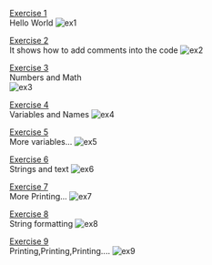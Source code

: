[Exercise 1](https://github.com/MathiSurya/Ruby/blob/main/Exercises/ex1.rb)  
Hello World
![ex1](https://user-images.githubusercontent.com/28948551/105454030-4319f300-5ca7-11eb-99fd-6f0f4affec85.PNG)

[Exercise 2](https://github.com/MathiSurya/Ruby/blob/main/Exercises/ex2.rb)  
It shows how to add comments into the code
![ex2](https://user-images.githubusercontent.com/28948551/105458125-f7b71300-5cad-11eb-9717-9965a95e1d0a.png)

[Exercise 3](https://github.com/MathiSurya/Ruby/blob/main/Exercises/ex3.rb)  
Numbers and Math  
![ex3](https://user-images.githubusercontent.com/28948551/105468063-87fc5480-5cbc-11eb-8d9c-1651e14b4d60.PNG)

[Exercise 4](https://github.com/MathiSurya/Ruby/blob/main/Exercises/ex4.rb)  
Variables and Names
![ex4](https://user-images.githubusercontent.com/28948551/105569949-18de3900-5d6c-11eb-85d5-79da327ec493.PNG)

[Exercise 5](https://github.com/MathiSurya/Ruby/blob/main/Exercises/ex5.rb)   
More variables...
![ex5](https://user-images.githubusercontent.com/28948551/105571327-25b35a80-5d75-11eb-85fc-b08f24200063.PNG)
 
[Exercise 6](https://github.com/MathiSurya/Ruby/blob/main/Exercises/ex6.rb)  
Strings and text
![ex6](https://user-images.githubusercontent.com/28948551/105573116-539e9c00-5d81-11eb-93f2-8960262b0df7.PNG)

[Exercise 7](https://github.com/MathiSurya/Ruby/blob/main/Exercises/ex7.rb)   
More Printing...
![ex7](https://user-images.githubusercontent.com/28948551/105573762-e04b5900-5d85-11eb-9864-f14d96c52e76.PNG)

[Exercise 8](https://github.com/MathiSurya/Ruby/blob/main/Exercises/ex8.rb)   
String formatting
![ex8](https://user-images.githubusercontent.com/28948551/105630788-19142c80-5e71-11eb-902e-f0cc8c4bf111.PNG)

[Exercise 9](https://github.com/MathiSurya/Ruby/blob/main/Exercises/ex9.rb)   
Printing,Printing,Printing....
![ex9](https://user-images.githubusercontent.com/28948551/105951235-b94a9b00-6095-11eb-95c1-5634332ad10b.PNG)


